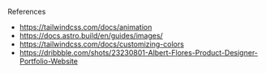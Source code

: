 References

- https://tailwindcss.com/docs/animation
- https://docs.astro.build/en/guides/images/
- https://tailwindcss.com/docs/customizing-colors
- https://dribbble.com/shots/23230801-Albert-Flores-Product-Designer-Portfolio-Website
